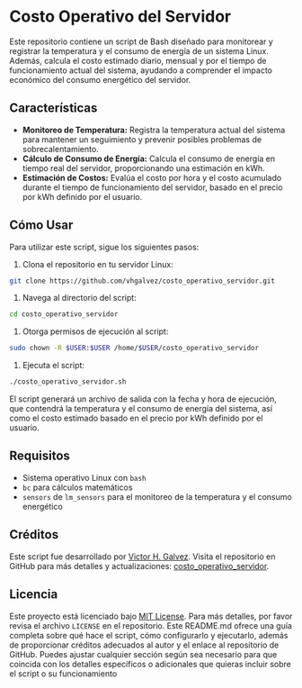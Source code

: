# Costo Operativo del Servidor

Este repositorio contiene un script de Bash diseñado para monitorear y registrar la temperatura y el consumo de energía de un sistema Linux. Además, calcula el costo estimado diario, mensual y por el tiempo de funcionamiento actual del sistema, ayudando a comprender el impacto económico del consumo energético del servidor.

## Características

- **Monitoreo de Temperatura:** Registra la temperatura actual del sistema para mantener un seguimiento y prevenir posibles problemas de sobrecalentamiento.
- **Cálculo de Consumo de Energía:** Calcula el consumo de energía en tiempo real del servidor, proporcionando una estimación en kWh.
- **Estimación de Costos:** Evalúa el costo por hora y el costo acumulado durante el tiempo de funcionamiento del servidor, basado en el precio por kWh definido por el usuario.

## Cómo Usar

Para utilizar este script, sigue los siguientes pasos:

1. Clona el repositorio en tu servidor Linux:
   
```bash
git clone https://github.com/vhgalvez/costo_operativo_servidor.git
```
1. Navega al directorio del script:

```bash
cd costo_operativo_servidor
```

1. Otorga permisos de ejecución al script:
   
```bash
sudo chown -R $USER:$USER /home/$USER/costo_operativo_servidor
```


1. Ejecuta el script:
   
```bash
./costo_operativo_servidor.sh
```

El script generará un archivo de salida con la fecha y hora de ejecución, que contendrá la temperatura y el consumo de energía del sistema, así como el costo estimado basado en el precio por kWh definido por el usuario.
## Requisitos

- Sistema operativo Linux con `bash`
- `bc` para cálculos matemáticos
- `sensors` de `lm_sensors` para el monitoreo de la temperatura y el consumo energético

## Créditos

Este script fue desarrollado por [Victor H. Galvez](https://github.com/vhgalvez). Visita el repositorio en GitHub para más detalles y actualizaciones: [costo_operativo_servidor](https://github.com/vhgalvez/costo_operativo_servidor.git).

## Licencia

Este proyecto está licenciado bajo [MIT License](LICENSE). Para más detalles, por favor revisa el archivo `LICENSE` en el repositorio.
Este README.md ofrece una guía completa sobre qué hace el script, cómo configurarlo y ejecutarlo, además de proporcionar créditos adecuados al autor y el enlace al repositorio de GitHub. Puedes ajustar cualquier sección según sea necesario para que coincida con los detalles específicos o adicionales que quieras incluir sobre el script o su funcionamiento
